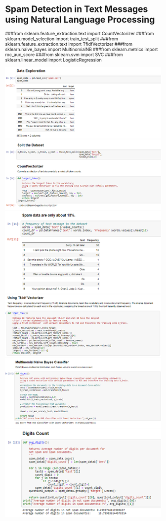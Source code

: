 # Spam Detection in Text Messages using Natural Language Processing
###from sklearn.feature_extraction.text import CountVectorizer
###from sklearn.model_selection import train_test_split
###from sklearn.feature_extraction.text import TfidfVectorizer
###from sklearn.naive_bayes import MultinomialNB
###from sklearn.metrics import roc_auc_score
###from sklearn.svm import SVC
###from sklearn.linear_model import LogisticRegression

<img src ="Data_Exploration.PNG">
<img src ="Data Preparation.PNG">
<img src ="Spam data.PNG">
<img src ="Tf-idf Vectorizer.PNG">
<img src ="Naive_Bayes Classifier.PNG">
<img src ="Digit Counts.PNG">